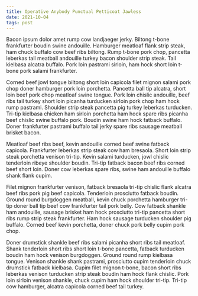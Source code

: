```yaml
---
title: Operative Anybody Punctual Petticoat Jawless
date: 2021-10-04
tags: post
---
```


Bacon ipsum dolor amet rump cow landjaeger jerky.  Biltong t-bone frankfurter boudin swine andouille.  Hamburger meatloaf flank strip steak, ham chuck buffalo cow beef ribs biltong.  Rump t-bone pork chop, pancetta leberkas tail meatball andouille turkey bacon shoulder strip steak.  Tail kielbasa alcatra buffalo.  Pork loin pastrami sirloin, ham hock short loin t-bone pork salami frankfurter.

Corned beef jowl tongue biltong short loin capicola filet mignon salami pork chop doner hamburger pork loin porchetta.  Pancetta ball tip alcatra, short loin beef pork chop meatloaf swine tongue.  Pork loin chislic andouille, beef ribs tail turkey short loin picanha turducken sirloin pork chop ham hock rump pastrami.  Shoulder strip steak pancetta pig turkey leberkas turducken.  Tri-tip kielbasa chicken ham sirloin porchetta ham hock spare ribs picanha beef chislic swine buffalo pork.  Boudin swine ham hock fatback buffalo.  Doner frankfurter pastrami buffalo tail jerky spare ribs sausage meatball brisket bacon.

Meatloaf beef ribs beef, kevin andouille corned beef swine fatback capicola.  Frankfurter leberkas strip steak cow ham bresaola.  Short loin strip steak porchetta venison tri-tip.  Kevin salami turducken, jowl chislic tenderloin ribeye shoulder boudin.  Tri-tip fatback bacon beef ribs corned beef short loin.  Doner cow leberkas spare ribs, swine ham andouille buffalo shank flank cupim.

Filet mignon frankfurter venison, fatback bresaola tri-tip chislic flank alcatra beef ribs pork pig beef capicola.  Tenderloin prosciutto fatback boudin.  Ground round burgdoggen meatball, kevin chuck porchetta hamburger tri-tip doner ball tip beef cow frankfurter tail pork belly.  Cow fatback shankle ham andouille, sausage brisket ham hock prosciutto tri-tip pancetta short ribs rump strip steak frankfurter.  Ham hock sausage turducken shoulder pig buffalo.  Corned beef kevin porchetta, doner chuck pork belly cupim pork chop.

Doner drumstick shankle beef ribs salami picanha short ribs tail meatloaf.  Shank tenderloin short ribs short loin t-bone pancetta, fatback turducken boudin ham hock venison burgdoggen.  Ground round rump kielbasa tongue.  Venison shankle shank pastrami, prosciutto cupim tenderloin chuck drumstick fatback kielbasa.  Cupim filet mignon t-bone, bacon short ribs leberkas venison turducken strip steak boudin ham hock flank chislic.  Pork loin sirloin venison shankle, chuck cupim ham hock shoulder tri-tip.  Tri-tip cow hamburger, alcatra capicola corned beef tail turkey.